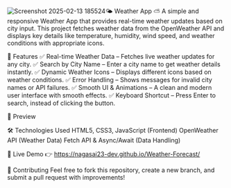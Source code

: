 ![Screenshot 2025-02-13 185524](https://github.com/user-attachments/assets/544e3d4d-27e4-4142-891b-e2ec83e5d345)🌤 Weather App ⛅
A simple and responsive Weather App that provides real-time weather updates based on city input. This project fetches weather data from the OpenWeather API and displays key details like temperature, humidity, wind speed, and weather conditions with appropriate icons.

🚀 Features
✅ Real-time Weather Data – Fetches live weather updates for any city.
✅ Search by City Name – Enter a city name to get weather details instantly.
✅ Dynamic Weather Icons – Displays different icons based on weather conditions.
✅ Error Handling – Shows messages for invalid city names or API failures.
✅ Smooth UI & Animations – A clean and modern user interface with smooth effects.
✅ Keyboard Shortcut – Press Enter to search, instead of clicking the button.

📸 Preview
  

🛠️ Technologies Used
HTML5, CSS3, JavaScript (Frontend)
OpenWeather API (Weather Data)
Fetch API & Async/Await (Data Handling)

🔗 Live Demo
👉 https://nagasai23-dev.github.io/Weather-Forecast/

🤝 Contributing
Feel free to fork this repository, create a new branch, and submit a pull request with improvements!
